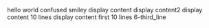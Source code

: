 hello world
confused smiley
display content
display content2
display content 10 lines
display content first 10 lines
6-third_line
